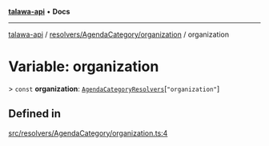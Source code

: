 [**talawa-api**](../../../../README.md) • **Docs**

***

[talawa-api](../../../../modules.md) / [resolvers/AgendaCategory/organization](../README.md) / organization

# Variable: organization

\> `const` **organization**: [`AgendaCategoryResolvers`](../../../../types/generatedGraphQLTypes/type-aliases/AgendaCategoryResolvers.md)\[`"organization"`\]

## Defined in

[src/resolvers/AgendaCategory/organization.ts:4](https://github.com/PalisadoesFoundation/talawa-api/blob/2f8fb6988cd34004fbbf76550c8eef691b861a19/src/resolvers/AgendaCategory/organization.ts#L4)
